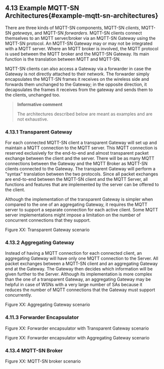 <!-- transformation-note: left upstream numbering of headings for verification -->
## 4.13 Example MQTT-SN Architectures{#example-mqtt-sn-architectures}

<!-- transformation-note: below figure reference will be replaced by semantic reference later. -->
There are three kinds of MQTT-SN components, MQTT-SN *clients*, MQTT-SN *gateways*, and MQTT-SN *forwarders*. MQTT-SN clients connect themselves to an
MQTT server/broker via an MQTT-SN Gateway using the MQTT-SN protocol. An MQTT-SN Gateway may or may not be integrated with a MQTT server. Where an
MQTT broker is involved, the MQTT protocol is used between the MQTT broker and the MQTT-SN Gateway. Its main function is the translation between MQTT
and MQTT-SN.

MQTT-SN clients can also access a Gateway via a forwarder in case the Gateway is not directly attached to their network. The forwarder simply
encapsulates the MQTT-SN frames it receives on the wireless side and forwards them unchanged to the Gateway; in the opposite direction, it
decapsulates the frames it receives from the gateway and sends them to the clients, unchanged too.

> **Informative comment**
>
> The architectures described below are meant as examples and are not exhaustive.

<!-- transformation-note: left upstream numbering of headings for verification -->
### 4.13.1 Transparent Gateway

For each connected MQTT-SN client a transparent Gateway will set up and maintain a MQTT connection to the MQTT server. This MQTT connection is
reserved exclusively for the end-to-end and almost transparent packet exchange between the client and the server. There will be as many MQTT
connections between the Gateway and the MQTT Broker as MQTT-SN clients connected to the Gateway. The transparent Gateway will perform a "syntax"
translation between the two protocols. Since all packet exchanges are end-to-end between the MQTT-SN client and the MQTT Server, all functions and
features that are implemented by the server can be offered to the client.

Although the implementation of the transparent Gateway is simpler when compared to the one of an aggregating Gateway, it requires the MQTT server to
support a separate connection for each active client. Some MQTT server implementations might impose a limitation on the number of concurrent
connections that they support.

<!-- transformation-note: figure of Transparent Gateway scenario missing. -->

Figure XX: Transparent Gateway scenario
<!-- transformation-note: above upstream figure number will be replaced by auto-numbering later. -->

<!-- transformation-note: left upstream numbering of headings for verification -->
### 4.13.2 Aggregating Gateway

Instead of having a MQTT connection for each connected client, an aggregating Gateway will have only one MQTT connection to the Server. All packet
exchanges between a MQTT-SN client and an aggregating Gateway end at the Gateway. The Gateway then decides which information will be given further to
the Server. Although its implementation is more complex than the one of a transparent Gateway, an aggregating Gateway may be helpful in case of WSNs
with a very large number of SAs because it reduces the number of MQTT connections that the Gateway must support concurrently.


<!-- transformation-note: figure of Aggregating Gateway scenario missing. -->

Figure XX: Aggregating Gateway scenario
<!-- transformation-note: above upstream figure number will be replaced by auto-numbering later. -->

<!-- transformation-note: left upstream numbering of headings for verification -->
### 4.11.3 Forwarder Encapsulator

<!-- transformation-note: figure of Forwarder encapsulator with Transparent Gateway scenario missing. -->

Figure XX: Forwarder encapsulator with Transparent Gateway scenario
<!-- transformation-note: above upstream figure number will be replaced by auto-numbering later. -->

<!-- transformation-note: figure of Forwarder encapsulator with Aggregating Gateway scenario missing. -->

Figure XX: Forwarder encapsulator with Aggregating Gateway scenario
<!-- transformation-note: above upstream figure number will be replaced by auto-numbering later. -->

<!-- transformation-note: left upstream numbering of headings for verification -->
### 4.13.4 MQTT-SN Broker

<!-- transformation-note: figure of MQTT-SN broker scenario missing. -->

Figure XX: MQTT-SN broker scenario
<!-- transformation-note: above upstream figure number will be replaced by auto-numbering later. -->

